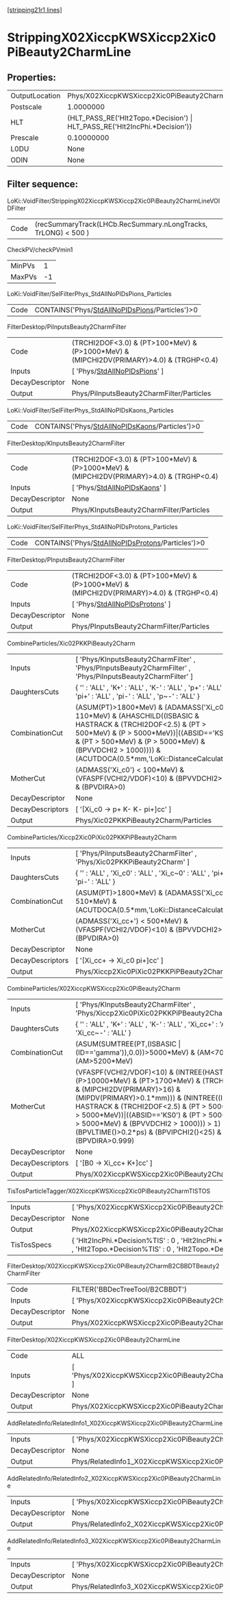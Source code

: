 [[stripping21r1 lines]](./stripping21r1-index)

# StrippingX02XiccpKWSXiccp2Xic0PiBeauty2CharmLine

## Properties:

|                |                                                                              |
|----------------|------------------------------------------------------------------------------|
| OutputLocation | Phys/X02XiccpKWSXiccp2Xic0PiBeauty2CharmLine/Particles                       |
| Postscale      | 1.0000000                                                                    |
| HLT            | (HLT_PASS_RE('Hlt2Topo.\*Decision') \| HLT_PASS_RE('Hlt2IncPhi.\*Decision')) |
| Prescale       | 0.10000000                                                                   |
| L0DU           | None                                                                         |
| ODIN           | None                                                                         |

## Filter sequence:

LoKi::VoidFilter/StrippingX02XiccpKWSXiccp2Xic0PiBeauty2CharmLineVOIDFilter

|      |                                                                |
|------|----------------------------------------------------------------|
| Code | (recSummaryTrack(LHCb.RecSummary.nLongTracks, TrLONG) \< 500 ) |

CheckPV/checkPVmin1

|        |     |
|--------|-----|
| MinPVs | 1   |
| MaxPVs | -1  |

LoKi::VoidFilter/SelFilterPhys_StdAllNoPIDsPions_Particles

|      |                                                                                                      |
|------|------------------------------------------------------------------------------------------------------|
| Code | CONTAINS('Phys/[StdAllNoPIDsPions](./stripping21r1-commonparticles-stdallnopidspions)/Particles')\>0 |

FilterDesktop/PiInputsBeauty2CharmFilter

|                 |                                                                                               |
|-----------------|-----------------------------------------------------------------------------------------------|
| Code            | (TRCHI2DOF\<3.0) & (PT\>100\*MeV) & (P\>1000\*MeV) & (MIPCHI2DV(PRIMARY)\>4.0) & (TRGHP\<0.4) |
| Inputs          | [ 'Phys/[StdAllNoPIDsPions](./stripping21r1-commonparticles-stdallnopidspions)' ]           |
| DecayDescriptor | None                                                                                          |
| Output          | Phys/PiInputsBeauty2CharmFilter/Particles                                                     |

LoKi::VoidFilter/SelFilterPhys_StdAllNoPIDsKaons_Particles

|      |                                                                                                      |
|------|------------------------------------------------------------------------------------------------------|
| Code | CONTAINS('Phys/[StdAllNoPIDsKaons](./stripping21r1-commonparticles-stdallnopidskaons)/Particles')\>0 |

FilterDesktop/KInputsBeauty2CharmFilter

|                 |                                                                                               |
|-----------------|-----------------------------------------------------------------------------------------------|
| Code            | (TRCHI2DOF\<3.0) & (PT\>100\*MeV) & (P\>1000\*MeV) & (MIPCHI2DV(PRIMARY)\>4.0) & (TRGHP\<0.4) |
| Inputs          | [ 'Phys/[StdAllNoPIDsKaons](./stripping21r1-commonparticles-stdallnopidskaons)' ]           |
| DecayDescriptor | None                                                                                          |
| Output          | Phys/KInputsBeauty2CharmFilter/Particles                                                      |

LoKi::VoidFilter/SelFilterPhys_StdAllNoPIDsProtons_Particles

|      |                                                                                                          |
|------|----------------------------------------------------------------------------------------------------------|
| Code | CONTAINS('Phys/[StdAllNoPIDsProtons](./stripping21r1-commonparticles-stdallnopidsprotons)/Particles')\>0 |

FilterDesktop/PInputsBeauty2CharmFilter

|                 |                                                                                               |
|-----------------|-----------------------------------------------------------------------------------------------|
| Code            | (TRCHI2DOF\<3.0) & (PT\>100\*MeV) & (P\>1000\*MeV) & (MIPCHI2DV(PRIMARY)\>4.0) & (TRGHP\<0.4) |
| Inputs          | [ 'Phys/[StdAllNoPIDsProtons](./stripping21r1-commonparticles-stdallnopidsprotons)' ]       |
| DecayDescriptor | None                                                                                          |
| Output          | Phys/PInputsBeauty2CharmFilter/Particles                                                      |

CombineParticles/Xic02PKKPiBeauty2Charm

|                  |                                                                                                                                                                                                                                                                                    |
|------------------|------------------------------------------------------------------------------------------------------------------------------------------------------------------------------------------------------------------------------------------------------------------------------------|
| Inputs           | [ 'Phys/KInputsBeauty2CharmFilter' , 'Phys/PInputsBeauty2CharmFilter' , 'Phys/PiInputsBeauty2CharmFilter' ]                                                                                                                                                                      |
| DaughtersCuts    | { '' : 'ALL' , 'K+' : 'ALL' , 'K-' : 'ALL' , 'p+' : 'ALL' , 'pi+' : 'ALL' , 'pi-' : 'ALL' , 'p~-' : 'ALL' }                                                                                                                                                                        |
| CombinationCut   | (ASUM(PT)\>1800\*MeV) & (ADAMASS('Xi_c0') \< 110\*MeV) & (AHASCHILD((ISBASIC & HASTRACK & (TRCHI2DOF\<2.5) & (PT \> 500\*MeV) & (P \> 5000\*MeV))\|((ABSID=='KS0') & (PT \> 500\*MeV) & (P \> 5000\*MeV) & (BPVVDCHI2 \> 1000)))) & (ACUTDOCA(0.5\*mm,'LoKi::DistanceCalculator')) |
| MotherCut        | (ADMASS('Xi_c0') \< 100\*MeV) & (VFASPF(VCHI2/VDOF)\<10) & (BPVVDCHI2\>36) & (BPVDIRA\>0)                                                                                                                                                                                          |
| DecayDescriptor  | None                                                                                                                                                                                                                                                                               |
| DecayDescriptors | [ '[Xi_c0 -\> p+ K- K- pi+]cc' ]                                                                                                                                                                                                                                               |
| Output           | Phys/Xic02PKKPiBeauty2Charm/Particles                                                                                                                                                                                                                                              |

CombineParticles/Xiccp2Xic0PiXic02PKKPiPBeauty2Charm

|                  |                                                                                                          |
|------------------|----------------------------------------------------------------------------------------------------------|
| Inputs           | [ 'Phys/PiInputsBeauty2CharmFilter' , 'Phys/Xic02PKKPiBeauty2Charm' ]                                  |
| DaughtersCuts    | { '' : 'ALL' , 'Xi_c0' : 'ALL' , 'Xi_c~0' : 'ALL' , 'pi+' : 'ALL' , 'pi-' : 'ALL' }                      |
| CombinationCut   | (ASUM(PT)\>1800\*MeV) & (ADAMASS('Xi_cc+') \< 510\*MeV) & (ACUTDOCA(0.5\*mm,'LoKi::DistanceCalculator')) |
| MotherCut        | (ADMASS('Xi_cc+') \< 500\*MeV) & (VFASPF(VCHI2/VDOF)\<10) & (BPVVDCHI2\>36) & (BPVDIRA\>0)               |
| DecayDescriptor  | None                                                                                                     |
| DecayDescriptors | [ '[Xi_cc+ -\> Xi_c0 pi+]cc' ]                                                                       |
| Output           | Phys/Xiccp2Xic0PiXic02PKKPiPBeauty2Charm/Particles                                                       |

CombineParticles/X02XiccpKWSXiccp2Xic0PiBeauty2Charm

|                  |                                                                                                                                                                                                                                                                                                                                                                                                          |
|------------------|----------------------------------------------------------------------------------------------------------------------------------------------------------------------------------------------------------------------------------------------------------------------------------------------------------------------------------------------------------------------------------------------------------|
| Inputs           | [ 'Phys/KInputsBeauty2CharmFilter' , 'Phys/Xiccp2Xic0PiXic02PKKPiPBeauty2Charm' ]                                                                                                                                                                                                                                                                                                                      |
| DaughtersCuts    | { '' : 'ALL' , 'K+' : 'ALL' , 'K-' : 'ALL' , 'Xi_cc+' : 'ALL' , 'Xi_cc~-' : 'ALL' }                                                                                                                                                                                                                                                                                                                      |
| CombinationCut   | (ASUM(SUMTREE(PT,(ISBASIC \| (ID=='gamma')),0.0))\>5000\*MeV) & (AM\<7000\*MeV) & (AM\>5200\*MeV)                                                                                                                                                                                                                                                                                                        |
| MotherCut        | (VFASPF(VCHI2/VDOF)\<10) & (INTREE(HASTRACK & (P\>10000\*MeV) & (PT\>1700\*MeV) & (TRCHI2DOF\<2.5) & (MIPCHI2DV(PRIMARY)\>16) & (MIPDV(PRIMARY)\>0.1\*mm))) & (NINTREE((ISBASIC & HASTRACK & (TRCHI2DOF\<2.5) & (PT \> 500\*MeV) & (P \> 5000\*MeV))\|((ABSID=='KS0') & (PT \> 500\*MeV) & (P \> 5000\*MeV) & (BPVVDCHI2 \> 1000))) \> 1) & (BPVLTIME()\>0.2\*ps) & (BPVIPCHI2()\<25) & (BPVDIRA\>0.999) |
| DecayDescriptor  | None                                                                                                                                                                                                                                                                                                                                                                                                     |
| DecayDescriptors | [ '[B0 -\> Xi_cc+ K+]cc' ]                                                                                                                                                                                                                                                                                                                                                                           |
| Output           | Phys/X02XiccpKWSXiccp2Xic0PiBeauty2Charm/Particles                                                                                                                                                                                                                                                                                                                                                       |

TisTosParticleTagger/X02XiccpKWSXiccp2Xic0PiBeauty2CharmTISTOS

|                 |                                                                                                                                       |
|-----------------|---------------------------------------------------------------------------------------------------------------------------------------|
| Inputs          | [ 'Phys/X02XiccpKWSXiccp2Xic0PiBeauty2Charm' ]                                                                                      |
| DecayDescriptor | None                                                                                                                                  |
| Output          | Phys/X02XiccpKWSXiccp2Xic0PiBeauty2CharmTISTOS/Particles                                                                              |
| TisTosSpecs     | { 'Hlt2IncPhi.\*Decision%TIS' : 0 , 'Hlt2IncPhi.\*Decision%TOS' : 0 , 'Hlt2Topo.\*Decision%TIS' : 0 , 'Hlt2Topo.\*Decision%TOS' : 0 } |

FilterDesktop/X02XiccpKWSXiccp2Xic0PiBeauty2CharmB2CBBDTBeauty2CharmFilter

|                 |                                                                             |
|-----------------|-----------------------------------------------------------------------------|
| Code            | FILTER('BBDecTreeTool/B2CBBDT')                                             |
| Inputs          | [ 'Phys/X02XiccpKWSXiccp2Xic0PiBeauty2CharmTISTOS' ]                      |
| DecayDescriptor | None                                                                        |
| Output          | Phys/X02XiccpKWSXiccp2Xic0PiBeauty2CharmB2CBBDTBeauty2CharmFilter/Particles |

FilterDesktop/X02XiccpKWSXiccp2Xic0PiBeauty2CharmLine

|                 |                                                                           |
|-----------------|---------------------------------------------------------------------------|
| Code            | ALL                                                                       |
| Inputs          | [ 'Phys/X02XiccpKWSXiccp2Xic0PiBeauty2CharmB2CBBDTBeauty2CharmFilter' ] |
| DecayDescriptor | None                                                                      |
| Output          | Phys/X02XiccpKWSXiccp2Xic0PiBeauty2CharmLine/Particles                    |

AddRelatedInfo/RelatedInfo1_X02XiccpKWSXiccp2Xic0PiBeauty2CharmLine

|                 |                                                                     |
|-----------------|---------------------------------------------------------------------|
| Inputs          | [ 'Phys/X02XiccpKWSXiccp2Xic0PiBeauty2CharmLine' ]                |
| DecayDescriptor | None                                                                |
| Output          | Phys/RelatedInfo1_X02XiccpKWSXiccp2Xic0PiBeauty2CharmLine/Particles |

AddRelatedInfo/RelatedInfo2_X02XiccpKWSXiccp2Xic0PiBeauty2CharmLine

|                 |                                                                     |
|-----------------|---------------------------------------------------------------------|
| Inputs          | [ 'Phys/X02XiccpKWSXiccp2Xic0PiBeauty2CharmLine' ]                |
| DecayDescriptor | None                                                                |
| Output          | Phys/RelatedInfo2_X02XiccpKWSXiccp2Xic0PiBeauty2CharmLine/Particles |

AddRelatedInfo/RelatedInfo3_X02XiccpKWSXiccp2Xic0PiBeauty2CharmLine

|                 |                                                                     |
|-----------------|---------------------------------------------------------------------|
| Inputs          | [ 'Phys/X02XiccpKWSXiccp2Xic0PiBeauty2CharmLine' ]                |
| DecayDescriptor | None                                                                |
| Output          | Phys/RelatedInfo3_X02XiccpKWSXiccp2Xic0PiBeauty2CharmLine/Particles |
